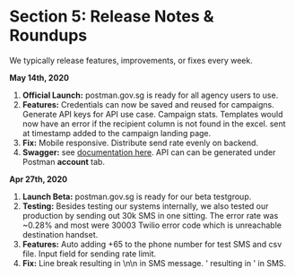 # Section 5: Release Notes & Roundups

We typically release features, improvements, or fixes every week.

**May 14th, 2020**
1. **Official Launch:** postman.gov.sg is ready for all agency users to use.
2. **Features:** Credentials can now be saved and reused for campaigns. Generate API keys for API use case. Campaign stats. Templates would now have an error if the recipient column is not found in the excel. sent at timestamp added to the campaign landing page. 
3. **Fix:** Mobile responsive. Distribute send rate evenly on backend. 
4. **Swagger:** see [documentation here](https://api-staging.postman.gov.sg/docs/ "Postman Swagger File"). API can can be generated under Postman **account** tab.  


**Apr 27th, 2020**
1. **Launch Beta:** postman.gov.sg is ready for our beta testgroup. 
2. **Testing:** Besides testing our systems internally, we also tested our production by sending out 30k SMS in one sitting. The error rate was ~0.28% and most were 30003 Twilio error code which is unreachable destination handset.
3. **Features:** Auto adding +65 to the phone number for test SMS and csv file. Input field for sending rate limit.
4. **Fix:** Line break resulting in \n\n in SMS message. ' resulting in \' in SMS. 